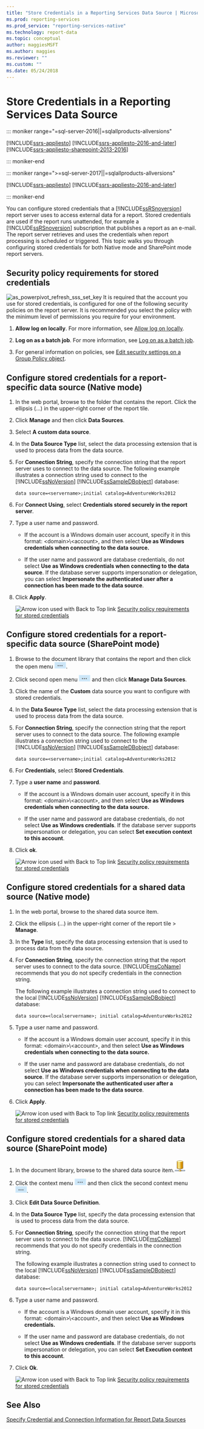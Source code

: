 ```yaml
---
title: "Store Credentials in a Reporting Services Data Source | Microsoft Docs"
ms.prod: reporting-services
ms.prod_service: "reporting-services-native"
ms.technology: report-data
ms.topic: conceptual
author: maggiesMSFT
ms.author: maggies
ms.reviewer: ""
ms.custom: ""
ms.date: 05/24/2018
---
```


# Store Credentials in a Reporting Services Data Source

::: moniker range="=sql-server-2016||=sqlallproducts-allversions"

[!INCLUDE[ssrs-appliesto](../../includes/ssrs-appliesto.md)] [!INCLUDE[ssrs-appliesto-2016-and-later](../../includes/ssrs-appliesto-2016-and-later.md)] [!INCLUDE[ssrs-appliesto-sharepoint-2013-2016](../../includes/ssrs-appliesto-sharepoint-2013-2016.md)]

::: moniker-end

::: moniker range=">=sql-server-2017||=sqlallproducts-allversions"

[!INCLUDE[ssrs-appliesto](../../includes/ssrs-appliesto.md)] [!INCLUDE[ssrs-appliesto-2016-and-later](../../includes/ssrs-appliesto-2016-and-later.md)]

::: moniker-end

You can configure stored credentials that a [!INCLUDE[ssRSnoversion](../../includes/ssrsnoversion-md.md)] report server uses to access external data for a report. Stored credentials are used if the report runs unattended, for example a [!INCLUDE[ssRSnoversion](../../includes/ssrsnoversion-md.md)] subscription that publishes a report as an e-mail. The report server retrieves and uses the credentials when report processing is scheduled or triggered. This topic walks you through configuring stored credentials for both Native mode and SharePoint mode report servers.  
  
##  <a name="bkmk_top"></a> Security policy requirements for stored credentials  
 ![as_powerpivot_refresh_sss_set_key](https://docs.microsoft.com/analysis-services/analysis-services/power-pivot-sharepoint/media/as-powerpivot-refresh-sss-set-key.gif "as_powerpivot_refresh_sss_set_key") It is required that the account you use for stored credentials, is configured for one of the following security policies on the report server. It is recommended you select the policy with the minimum level of permissions you require for your environment.  
  
1.  **Allow log on locally**. For more information, see [Allow log on locally](https://technet.microsoft.com/library/cc756809\(v=WS.10\).aspx).  
  
2.  **Log on as a batch job**. For more information, see [Log on as a batch job](https://technet.microsoft.com/library/cc755659\(v=ws.10\).aspx).  
  
3.  For general information on policies, see [Edit security settings on a Group Policy object](https://technet.microsoft.com/library/cc736516\(v=ws.10\).aspx).  
  
##  <a name="bkmk_stored_credentials_data_source_native"></a> Configure stored credentials for a report-specific data source (Native mode)  
  
1.  In the web portal, browse to the folder that contains the report. Click the ellipsis (...) in the upper-right corner of the report tile.  
  
2.  Click **Manage** and then click **Data Sources**.  
  
3.  Select **A custom data source**.  
  
4.  In the **Data Source Type** list, select the data processing extension that is used to process data from the data source.  
  
5.  For **Connection String**, specify the connection string that the report server uses to connect to the data source. The following example illustrates a connection string used to connect to the [!INCLUDE[ssNoVersion](../../includes/ssnoversion-md.md)] [!INCLUDE[ssSampleDBobject](../../includes/sssampledbobject-md.md)] database:  
  
    ```  
    data source=<servername>;initial catalog=AdventureWorks2012  
    ```  
  
6.  For **Connect Using**, select **Credentials stored securely in the report server**.  
  
7.  Type a user name and password.  
  
    -   If the account is a Windows domain user account, specify it in this format: \<domain>\\<account\>, and then select **Use as Windows credentials when connecting to the data source.**  
  
    -   If the user name and password are database credentials, do not select **Use as Windows credentials when connecting to the data source**. If the database server supports impersonation or delegation, you can select **Impersonate the authenticated user after a connection has been made to the data source**.  
  
8.  Click **Apply**.  
  
     ![Arrow icon used with Back to Top link](https://docs.microsoft.com/analysis-services/analysis-services/instances/media/uparrow16x16.gif "Arrow icon used with Back to Top link") [Security policy requirements for stored credentials](#bkmk_top)  
  
##  <a name="bkmk_stored_credentials_data_source_sharepoint"></a> Configure stored credentials for a report-specific data source (SharePoint mode)  
  
1.  Browse to the document library that contains the report and then click the open menu ![document library context menu for ssrs items](../../reporting-services/report-data/media/ssrs-sharepoint-item-context-menu.png "document library context menu for ssrs items").  
  
2.  Click second open menu ![document library context menu for ssrs items](../../reporting-services/report-data/media/ssrs-sharepoint-item-context-menu.png "document library context menu for ssrs items") and then click **Manage Data Sources**.  
  
3.  Click the name of the **Custom** data source you want to configure with stored credentials.  
  
4.  In the **Data Source Type** list, select the data processing extension that is used to process data from the data source.  
  
5.  For **Connection String**, specify the connection string that the report server uses to connect to the data source. The following example illustrates a connection string used to connect to the [!INCLUDE[ssNoVersion](../../includes/ssnoversion-md.md)] [!INCLUDE[ssSampleDBobject](../../includes/sssampledbobject-md.md)] database:  
  
    ```  
    data source=<servername>;initial catalog=AdventureWorks2012  
    ```  
  
6.  For **Credentials**, select **Stored Credentials**.  
  
7.  Type a **user name** and **password**.  
  
    -   If the account is a Windows domain user account, specify it in this format: \<domain>\\<account\>, and then select **Use as Windows credentials when connecting to the data source.**  
  
    -   If the user name and password are database credentials, do not select **Use as Windows credentials**. If the database server supports impersonation or delegation, you can select **Set execution context to this account**.  
  
8.  Click **ok**.  
  
     ![Arrow icon used with Back to Top link](https://docs.microsoft.com/analysis-services/analysis-services/instances/media/uparrow16x16.gif "Arrow icon used with Back to Top link") [Security policy requirements for stored credentials](#bkmk_top)  
  
##  <a name="bkmk_stored_credentials_shared_data_source_native"></a> Configure stored credentials for a shared data source (Native mode)  
  
1.  In the web portal, browse to the shared data source item. 
  
2.  Click the ellipsis (...) in the upper-right corner of the report tile > **Manage**. 
  
3.  In the **Type** list, specify the data processing extension that is used to process data from the data source.  
  
4.  For **Connection String**, specify the connection string that the report server uses to connect to the data source. [!INCLUDE[msCoName](../../includes/msconame-md.md)] recommends that you do not specify credentials in the connection string.  
  
     The following example illustrates a connection string used to connect to the local [!INCLUDE[ssNoVersion](../../includes/ssnoversion-md.md)] [!INCLUDE[ssSampleDBobject](../../includes/sssampledbobject-md.md)] database:  
  
    ```  
    data source=<localservername>; initial catalog=AdventureWorks2012  
    ```  
  
5.  Type a user name and password.  
  
    -   If the account is a Windows domain user account, specify it in this format: \<domain>\\<account\>, and then select **Use as Windows credentials when connecting to the data source.**  
  
    -   If the user name and password are database credentials, do not select **Use as Windows credentials when connecting to the data source**. If the database server supports impersonation or delegation, you can select **Impersonate the authenticated user after a connection has been made to the data source**.  
  
6.  Click **Apply**.  
  
     ![Arrow icon used with Back to Top link](https://docs.microsoft.com/analysis-services/analysis-services/instances/media/uparrow16x16.gif "Arrow icon used with Back to Top link") [Security policy requirements for stored credentials](#bkmk_top)  
  
##  <a name="bkmk_stored_credentials_shared_data_source_sharepoint"></a> Configure stored credentials for a shared data source (SharePoint mode)  
  
1.  In the document library, browse to the shared data source item.![Shared data source icon](../../reporting-services/report-data/media/hlp-16datasource.png "Shared data source icon")  
  
2.  Click the context menu ![document library context menu for ssrs items](../../reporting-services/report-data/media/ssrs-sharepoint-item-context-menu.png "document library context menu for ssrs items") and then click the second context menu ![document library context menu for ssrs items](../../reporting-services/report-data/media/ssrs-sharepoint-item-context-menu.png "document library context menu for ssrs items").  
  
3.  Click **Edit Data Source Definition**.  
  
4.  In the **Data Source Type** list, specify the data processing extension that is used to process data from the data source.  
  
5.  For **Connection String**, specify the connection string that the report server uses to connect to the data source. [!INCLUDE[msCoName](../../includes/msconame-md.md)] recommends that you do not specify credentials in the connection string.  
  
     The following example illustrates a connection string used to connect to the local [!INCLUDE[ssNoVersion](../../includes/ssnoversion-md.md)] [!INCLUDE[ssSampleDBobject](../../includes/sssampledbobject-md.md)] database:  
  
    ```  
    data source=<localservername>; initial catalog=AdventureWorks2012  
    ```  
  
6.  Type a user name and password.  
  
    -   If the account is a Windows domain user account, specify it in this format: \<domain>\\<account\>, and then select **Use as Windows credentials.**  
  
    -   If the user name and password are database credentials, do not select **Use as Windows credentials**. If the database server supports impersonation or delegation, you can select **Set Execution context to this account**.  
  
7.  Click **Ok**.  
  
     ![Arrow icon used with Back to Top link](https://docs.microsoft.com/analysis-services/analysis-services/instances/media/uparrow16x16.gif "Arrow icon used with Back to Top link") [Security policy requirements for stored credentials](#bkmk_top)  
  
## See Also  
 [Specify Credential and Connection Information for Report Data Sources](../../reporting-services/report-data/specify-credential-and-connection-information-for-report-data-sources.md)   
  
